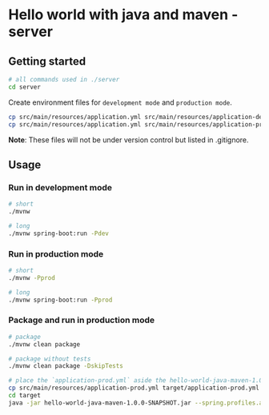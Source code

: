 # Hello world with java and maven - server

## Getting started

```bash
# all commands used in ./server
cd server
```

Create environment files for `development mode` and `production mode`.

```bash
cp src/main/resources/application.yml src/main/resources/application-dev.yml
cp src/main/resources/application.yml src/main/resources/application-prod.yml
```

**Note**: These files will not be under version control but listed in .gitignore.

## Usage

### Run in development mode

```bash
# short
./mvnw

# long
./mvnw spring-boot:run -Pdev
```

### Run in production mode

```bash
# short
./mvnw -Pprod

# long
./mvnw spring-boot:run -Pprod
```

### Package and run in production mode

```bash
# package
./mvnw clean package

# package without tests
./mvnw clean package -DskipTests

# place the `application-prod.yml` aside the hello-world-java-maven-1.0.0-SNAPSHOT.jar and run the jar
cp src/main/resources/application-prod.yml target/application-prod.yml
cd target
java -jar hello-world-java-maven-1.0.0-SNAPSHOT.jar --spring.profiles.active=prod
```
